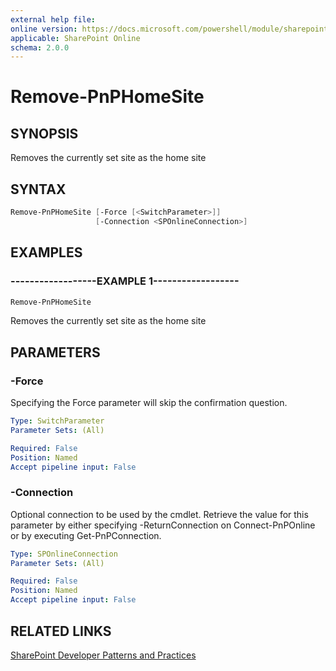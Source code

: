 ```yaml
---
external help file:
online version: https://docs.microsoft.com/powershell/module/sharepoint-pnp/remove-pnphomesite
applicable: SharePoint Online
schema: 2.0.0
---
```

# Remove-PnPHomeSite

## SYNOPSIS
Removes the currently set site as the home site

## SYNTAX

```powershell
Remove-PnPHomeSite [-Force [<SwitchParameter>]]
                   [-Connection <SPOnlineConnection>]
```

## EXAMPLES

### ------------------EXAMPLE 1------------------
```powershell
Remove-PnPHomeSite
```

Removes the currently set site as the home site

## PARAMETERS

### -Force
Specifying the Force parameter will skip the confirmation question.

```yaml
Type: SwitchParameter
Parameter Sets: (All)

Required: False
Position: Named
Accept pipeline input: False
```

### -Connection
Optional connection to be used by the cmdlet. Retrieve the value for this parameter by either specifying -ReturnConnection on Connect-PnPOnline or by executing Get-PnPConnection.

```yaml
Type: SPOnlineConnection
Parameter Sets: (All)

Required: False
Position: Named
Accept pipeline input: False
```

## RELATED LINKS

[SharePoint Developer Patterns and Practices](https://aka.ms/sppnp)
